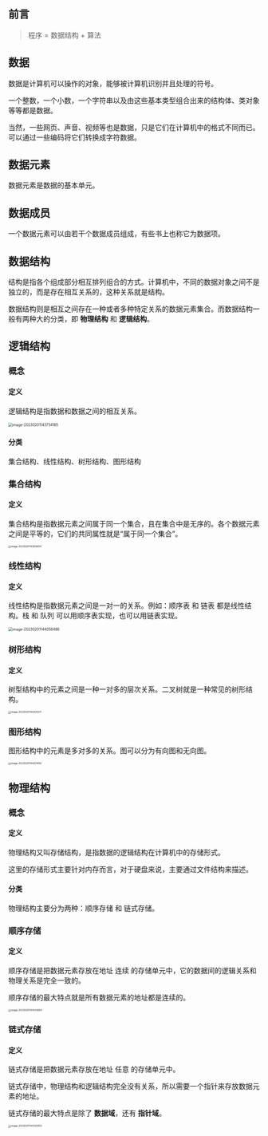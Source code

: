 ## 前言

> 程序 = 数据结构 + 算法

## 数据

数据是计算机可以操作的对象，能够被计算机识别并且处理的符号。

一个整数，一个小数，一个字符串以及由这些基本类型组合出来的结构体、类对象等等都是数据。

当然，一些网页、声音、视频等也是数据，只是它们在计算机中的格式不同而已。可以通过一些编码将它们转换成字符数据。

## 数据元素

数据元素是数据的基本单元。

## 数据成员

一个数据元素可以由若干个数据成员组成，有些书上也称它为数据项。

## 数据结构

结构是指各个组成部分相互排列组合的方式。计算机中，不同的数据对象之间不是独立的，而是存在相互关系的，这种关系就是结构。

数据结构则是相互之间存在一种或者多种特定关系的数据元素集合。而数据结构一般有两种大的分类，即 **物理结构** 和 **逻辑结构**。

## 逻辑结构

### 概念

#### 定义

逻辑结构是指数据和数据之间的相互关系。

<img src="E:\Ase\Documents\md\算法\assets\image-20230201143734165.png" alt="image-20230201143734165" style="zoom:50%;" />

#### 分类

集合结构、线性结构、树形结构、图形结构

### 集合结构

#### 定义

集合结构是指数据元素之间属于同一个集合，且在集合中是无序的。各个数据元素之间是平等的，它们的共同属性就是“属于同一个集合”。

<img src="E:\Ase\Documents\md\算法\assets\image-20230201143958014.png" alt="image-20230201143958014" style="zoom:33%;" />

### 线性结构

#### 定义

线性结构是指数据元素之间是一对一的关系。例如：顺序表 和 链表 都是线性结构。栈 和 队列 可以用顺序表实现，也可以用链表实现。

<img src="E:\Ase\Documents\md\算法\assets\image-20230201144058486.png" alt="image-20230201144058486" style="zoom:50%;" />

### 树形结构

#### 定义

树型结构中的元素之间是一种一对多的层次关系。二叉树就是一种常见的树形结构。

<img src="E:\Ase\Documents\md\算法\assets\image-20230201144200371.png" alt="image-20230201144200371" style="zoom:33%;" />

### 图形结构

图形结构中的元素是多对多的关系。图可以分为有向图和无向图。

<img src="E:\Ase\Documents\md\算法\assets\image-20230201144251458.png" alt="image-20230201144251458" style="zoom: 33%;" />

## 物理结构

### 概念

#### 定义

物理结构又叫存储结构，是指数据的逻辑结构在计算机中的存储形式。

这里的存储形式主要针对内存而言，对于硬盘来说，主要通过文件结构来描述。

#### 分类

物理结构主要分为两种：顺序存储 和 链式存储。

### 顺序存储

#### 定义

顺序存储是把数据元素存放在地址 连续 的存储单元中，它的数据间的逻辑关系和物理关系是完全一致的。

顺序存储的最大特点就是所有数据元素的地址都是连续的。

<img src="E:\Ase\Documents\md\算法\assets\image-20230201144543664.png" alt="image-20230201144543664" style="zoom:33%;" />

### 链式存储

#### 定义

链式存储是把数据元素存放在地址 任意 的存储单元中。

链式存储中，物理结构和逻辑结构完全没有关系，所以需要一个指针来存放数据元素的地址。

链式存储的最大特点是除了 **数据域**，还有 **指针域**。

<img src="E:\Ase\Documents\md\算法\assets\image-20230201144729403.png" alt="image-20230201144729403" style="zoom:33%;" />













































